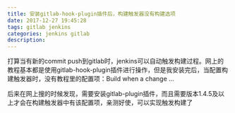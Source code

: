 ```yaml
---
title: 安装gitlab-hook-plugin插件后，构建触发器没有构建选项
date: 2017-12-27 19:45:28
tags: gitlab jenkins
categories: jenkins gitlab
description:
---
```


打算当有新的commit push到gitlab时，jenkins可以自动触发构建过程。网上的教程基本都是使用gitlab-hook-plugin插件进行操作，但是我安装完后，当配置构建触发器时，没有教程里的配置项：Build when a change ... 



后来在网上搜的时候发现，需要安装gitlab-plugin插件，而且需要版本1.4.5及以上才会在构建触发器中有该配置项，亲测好使，可以实现触发构建了